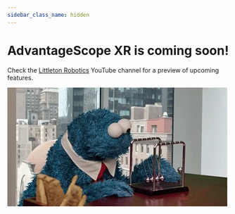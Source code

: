 ```yaml
---
sidebar_class_name: hidden
---
```


# AdvantageScope XR is coming soon!

Check the [Littleton Robotics](https://www.youtube.com/@LittletonRobotics/shorts) YouTube channel for a preview of upcoming features.

![Cookie Monster](./img/xr.webp)
